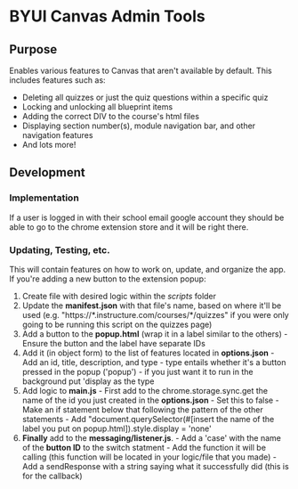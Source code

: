 # BYUI Canvas Admin Tools
## Purpose
Enables various features to Canvas that aren't available by default.
This includes features such as:
  - Deleting all quizzes or just the quiz questions within a specific quiz
  - Locking and unlocking all blueprint items
  - Adding the correct DIV to the course's html files
  - Displaying section number(s), module navigation bar, and other navigation features
  - And lots more!

## Development
### Implementation
If a user is logged in with their school email google account they should be able to go to the chrome extension store and it will be right there.
### Updating, Testing, etc.
This will contain features on how to work on, update, and organize the app.
If you're adding a new button to the extension popup:
  1. Create file with desired logic within the *scripts* folder
  2. Update the **manifest.json** with that file's name, based on where it'll be used (e.g. "https://\*.instructure.com/courses/\*/quizzes" if you were only going to be running this script on the quizzes page)
  3. Add a button to the **popup.html** (wrap it in a label similar to the others)
    - Ensure the button and the label have separate IDs
  4. Add it (in object form) to the list of features located in **options.json**
    - Add an id, title, description, and type
    - type entails whether it's a button pressed in the popup ('popup')
    - if you just want it to run in the background put 'display as the type
  5. Add logic to **main.js**
    - First add to the chrome.storage.sync.get the name of the id you just created in the **options.json**
    - Set this to false
    - Make an if statement below that following the pattern of the other statements
    - Add "document.querySelector(#[insert the name of the label you put on popup.html]).style.display = 'none'
  6. **Finally** add to the **messaging/listener.js**.
    - Add a 'case' with the name of the **button ID** to the switch statment
    - Add the function it will be calling (this function will be located in your logic/file that you made)
    - Add a sendResponse with a string saying what it successfully did (this is for the callback)
